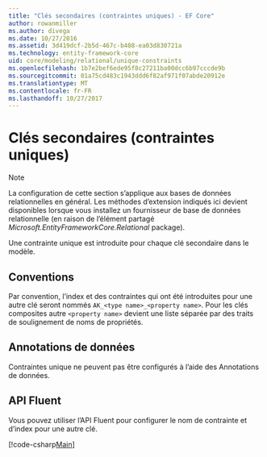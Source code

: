 ```yaml
---
title: "Clés secondaires (contraintes uniques) - EF Core"
author: rowanmiller
ms.author: divega
ms.date: 10/27/2016
ms.assetid: 3d419dcf-2b5d-467c-b408-ea03d830721a
ms.technology: entity-framework-core
uid: core/modeling/relational/unique-constraints
ms.openlocfilehash: 1b7e2bef6ede95f8c27211ba00dcc6b97cccde9b
ms.sourcegitcommit: 01a75cd483c1943ddd6f82af971f07abde20912e
ms.translationtype: MT
ms.contentlocale: fr-FR
ms.lasthandoff: 10/27/2017
---
```

# <a name="alternate-keys-unique-constraints"></a>Clés secondaires (contraintes uniques)

> [!NOTE]  
> La configuration de cette section s’applique aux bases de données relationnelles en général. Les méthodes d’extension indiqués ici devient disponibles lorsque vous installez un fournisseur de base de données relationnelle (en raison de l’élément partagé *Microsoft.EntityFrameworkCore.Relational* package).

Une contrainte unique est introduite pour chaque clé secondaire dans le modèle.

## <a name="conventions"></a>Conventions

Par convention, l’index et des contraintes qui ont été introduites pour une autre clé seront nommés `AK_<type name>_<property name>`. Pour les clés composites autre `<property name>` devient une liste séparée par des traits de soulignement de noms de propriétés.

## <a name="data-annotations"></a>Annotations de données

Contraintes unique ne peuvent pas être configurés à l’aide des Annotations de données.

## <a name="fluent-api"></a>API Fluent

Vous pouvez utiliser l’API Fluent pour configurer le nom de contrainte et d’index pour une autre clé.

[!code-csharp[Main](../../../../samples/core/Modeling/FluentAPI/Samples/Relational/AlternateKeyName.cs?name=Model&highlight=9)]
